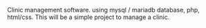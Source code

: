 Clinic management software.
using mysql / mariadb database, php, html/css.
This will be a simple project to manage a clinic.
